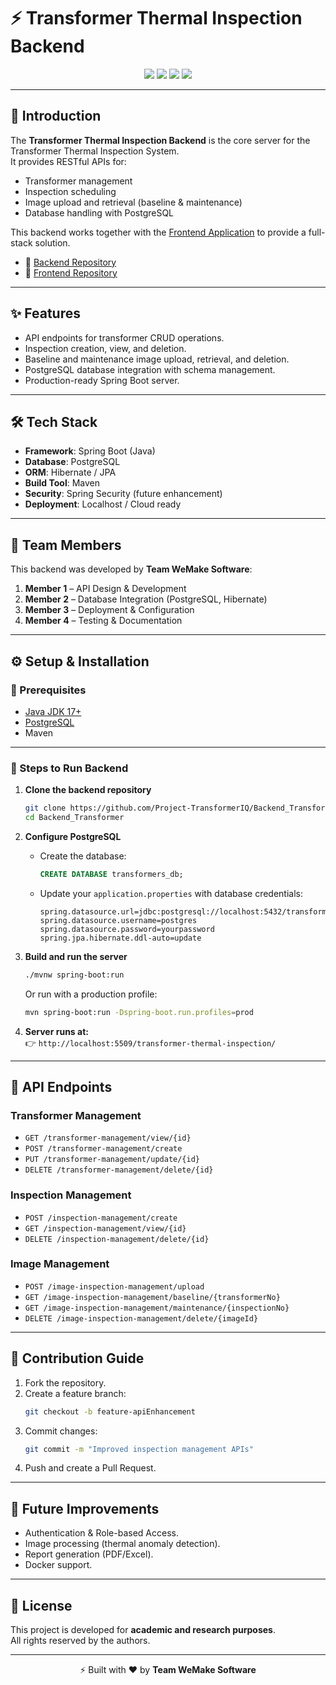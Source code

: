# ⚡ Transformer Thermal Inspection Backend

<p align="center">
  <img src="https://img.shields.io/badge/Backend-SpringBoot-green" />
  <img src="https://img.shields.io/badge/Database-PostgreSQL-blueviolet" />
  <img src="https://img.shields.io/badge/Build-Maven-orange" />
  <img src="https://img.shields.io/badge/Status-Active-success" />
</p>

---

## 📖 Introduction  
The **Transformer Thermal Inspection Backend** is the core server for the Transformer Thermal Inspection System.  
It provides RESTful APIs for:  
- Transformer management  
- Inspection scheduling  
- Image upload and retrieval (baseline & maintenance)  
- Database handling with PostgreSQL  

This backend works together with the [Frontend Application](https://github.com/Project-TransformerIQ/FrontEnd) to provide a full-stack solution.  

- 🔗 [Backend Repository](https://github.com/Project-TransformerIQ/Backend_Transformer)  
- 🔗 [Frontend Repository](https://github.com/Project-TransformerIQ/FrontEnd)  

---

## ✨ Features  
- API endpoints for transformer CRUD operations.  
- Inspection creation, view, and deletion.  
- Baseline and maintenance image upload, retrieval, and deletion.  
- PostgreSQL database integration with schema management.  
- Production-ready Spring Boot server.  

---

## 🛠️ Tech Stack  
- **Framework**: Spring Boot (Java)  
- **Database**: PostgreSQL  
- **ORM**: Hibernate / JPA  
- **Build Tool**: Maven  
- **Security**: Spring Security (future enhancement)  
- **Deployment**: Localhost / Cloud ready  

---

## 👥 Team Members  
This backend was developed by **Team WeMake Software**:  

1. **Member 1** – API Design & Development  
2. **Member 2** – Database Integration (PostgreSQL, Hibernate)  
3. **Member 3** – Deployment & Configuration  
4. **Member 4** – Testing & Documentation  

---

## ⚙️ Setup & Installation  

### 🔑 Prerequisites  
- [Java JDK 17+](https://adoptium.net/)  
- [PostgreSQL](https://www.postgresql.org/)  
- Maven  

---

### 🚀 Steps to Run Backend  

1. **Clone the backend repository**  
   ```bash
   git clone https://github.com/Project-TransformerIQ/Backend_Transformer.git
   cd Backend_Transformer
   ```

2. **Configure PostgreSQL**  
   - Create the database:  
     ```sql
     CREATE DATABASE transformers_db;
     ```  

   - Update your `application.properties` with database credentials:  
     ```properties
     spring.datasource.url=jdbc:postgresql://localhost:5432/transformers_db
     spring.datasource.username=postgres
     spring.datasource.password=yourpassword
     spring.jpa.hibernate.ddl-auto=update
     ```

3. **Build and run the server**  
   ```bash
   ./mvnw spring-boot:run
   ```
   Or run with a production profile:  
   ```bash
   mvn spring-boot:run -Dspring-boot.run.profiles=prod
   ```

4. **Server runs at:**  
   👉 `http://localhost:5509/transformer-thermal-inspection/`

---

## 🔗 API Endpoints  

### Transformer Management  
- `GET /transformer-management/view/{id}`  
- `POST /transformer-management/create`  
- `PUT /transformer-management/update/{id}`  
- `DELETE /transformer-management/delete/{id}`  

### Inspection Management  
- `POST /inspection-management/create`  
- `GET /inspection-management/view/{id}`  
- `DELETE /inspection-management/delete/{id}`  

### Image Management  
- `POST /image-inspection-management/upload`  
- `GET /image-inspection-management/baseline/{transformerNo}`  
- `GET /image-inspection-management/maintenance/{inspectionNo}`  
- `DELETE /image-inspection-management/delete/{imageId}`  

---

## 🤝 Contribution Guide  
1. Fork the repository.  
2. Create a feature branch:  
   ```bash
   git checkout -b feature-apiEnhancement
   ```  
3. Commit changes:  
   ```bash
   git commit -m "Improved inspection management APIs"
   ```  
4. Push and create a Pull Request.  

---

## 📌 Future Improvements  
- Authentication & Role-based Access.  
- Image processing (thermal anomaly detection).  
- Report generation (PDF/Excel).  
- Docker support.  

---

## 📄 License  
This project is developed for **academic and research purposes**.  
All rights reserved by the authors.  

---

<p align="center">
⚡ Built with ❤️ by <b>Team WeMake Software</b>
</p>
